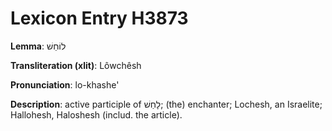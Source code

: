 # Lexicon Entry H3873

**Lemma**: לוֹחֵשׁ

**Transliteration (xlit)**: Lôwchêsh

**Pronunciation**: lo-khashe'

**Description**:
active participle of לָחַשׁ; (the) enchanter; Lochesh, an Israelite; Hallohesh, Haloshesh (includ. the article).
